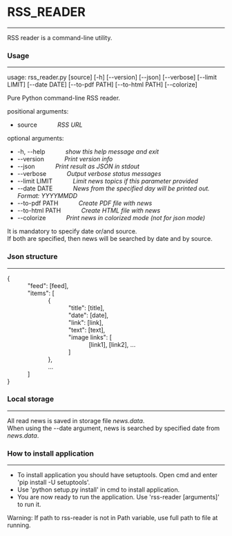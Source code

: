 # RSS_READER
---------------------------------------------------------------------------
RSS reader is a command-line utility.  

### Usage
---------------------------------------------------------------------------
usage: rss_reader.py [source] [-h] [--version] [--json] [--verbose] [--limit LIMIT] [--date DATE] [--to-pdf PATH] [--to-html PATH] [--colorize]  

Pure Python command-line RSS reader.  

positional arguments:  
 - source            *RSS URL*  
  
optional arguments:  
 - -h, --help            *show this help message and exit*  
 - --version            *Print version info*  
 - --json            *Print result as JSON in stdout*  
 - --verbose            *Output verbose status messages*  
 - --limit LIMIT            *Limit news topics if this parameter provided*  
 - --date DATE            *News from the specified day will be printed out. Format: YYYYMMDD*  
 - --to-pdf PATH            *Create PDF file with news*  
 - --to-html PATH            *Create HTML file with news*  
 - --colorize            *Print news in colorized mode (not for json mode)*  

It is mandatory to specify date or/and source.  
If both are specified, then news will be searched by date and by source.  

### Json structure
---------------------------------------------------------------------------
{  
            "feed": [feed],  
            "items": [  
                        {  
                                    "title": [title],  
                                    "date": [date],  
                                    "link": [link],  
                                    "text": [text],  
                                    "image links": [  
                                                [link1], [link2], ...  
                                    ]  
                        },  
                        ...  
            ]  
}

### Local storage
---------------------------------------------------------------------------
All read news is saved in storage file *news.data*.  
When using the --date argument, news is searched by specified date from *news.data*.  

### How to install application
---------------------------------------------------------------------------
 - To install application you should have setuptools. Open cmd and enter 'pip install -U setuptools'.  
 - Use 'python setup.py install' in cmd to install application.  
 - You are now ready to run the application. Use 'rss-reader [arguments]' to run it.  
 
Warning: If path to rss-reader is not in Path variable, use full path to file at running.  